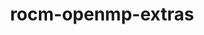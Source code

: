 ---
title: "rocm-openmp-extras"
layout: cache
categories: [package, develop]
meta: {"compilers": ["gcc@=11.4.0"], "num_specs": 7, "num_specs_by_stack": {"e4s": 7, "root": 7}, "oss": ["ubuntu22.04"], "platforms": ["linux"], "stacks": ["e4s", "root"], "targets": ["x86_64_v3"], "versions": ["6.3.1", "6.3.2"]}
spec_details: [{"compiler": "gcc@=11.4.0", "hash": "53y2vvvluoj4fdy3twnrpmuqj32cmubp", "os": "ubuntu22.04", "platform": "linux", "size": "-", "stacks": ["e4s", "root"], "tarball": "https://binaries.spack.io/develop/build_cache/linux-ubuntu22.04-x86_64_v3/gcc-11.4.0/rocm-openmp-extras-6.3.2/linux-ubuntu22.04-x86_64_v3-gcc-11.4.0-rocm-openmp-extras-6.3.2-53y2vvvluoj4fdy3twnrpmuqj32cmubp.spack", "target": "x86_64_v3", "variants": ["~asan", "build_system=generic", "patches=6f77cb2"], "versions": ["6.3.2"]}, {"compiler": "gcc@=11.4.0", "hash": "6nb6ybxleml7rggkol5vpids5frkp63o", "os": "ubuntu22.04", "platform": "linux", "size": "-", "stacks": ["e4s", "root"], "tarball": "https://binaries.spack.io/develop/build_cache/linux-ubuntu22.04-x86_64_v3/gcc-11.4.0/rocm-openmp-extras-6.3.2/linux-ubuntu22.04-x86_64_v3-gcc-11.4.0-rocm-openmp-extras-6.3.2-6nb6ybxleml7rggkol5vpids5frkp63o.spack", "target": "x86_64_v3", "variants": ["~asan", "build_system=generic", "patches=6f77cb2"], "versions": ["6.3.2"]}, {"compiler": "gcc@=11.4.0", "hash": "bsrjof3meelnw6uhkonyx2pkm6aox5s4", "os": "ubuntu22.04", "platform": "linux", "size": "-", "stacks": ["e4s", "root"], "tarball": "https://binaries.spack.io/develop/build_cache/linux-ubuntu22.04-x86_64_v3/gcc-11.4.0/rocm-openmp-extras-6.3.2/linux-ubuntu22.04-x86_64_v3-gcc-11.4.0-rocm-openmp-extras-6.3.2-bsrjof3meelnw6uhkonyx2pkm6aox5s4.spack", "target": "x86_64_v3", "variants": ["~asan", "build_system=generic", "patches=6f77cb2"], "versions": ["6.3.2"]}, {"compiler": "gcc@=11.4.0", "hash": "qdwtfuvxovt3h4jj5dulymedyp7anwro", "os": "ubuntu22.04", "platform": "linux", "size": "-", "stacks": ["e4s", "root"], "tarball": "https://binaries.spack.io/develop/build_cache/linux-ubuntu22.04-x86_64_v3/gcc-11.4.0/rocm-openmp-extras-6.3.2/linux-ubuntu22.04-x86_64_v3-gcc-11.4.0-rocm-openmp-extras-6.3.2-qdwtfuvxovt3h4jj5dulymedyp7anwro.spack", "target": "x86_64_v3", "variants": ["~asan", "build_system=generic", "patches=6f77cb2"], "versions": ["6.3.2"]}, {"compiler": "gcc@=11.4.0", "hash": "samraawtyrff6tibhh7l7vrv3qsexhbd", "os": "ubuntu22.04", "platform": "linux", "size": "-", "stacks": ["e4s", "root"], "tarball": "https://binaries.spack.io/develop/build_cache/linux-ubuntu22.04-x86_64_v3/gcc-11.4.0/rocm-openmp-extras-6.3.2/linux-ubuntu22.04-x86_64_v3-gcc-11.4.0-rocm-openmp-extras-6.3.2-samraawtyrff6tibhh7l7vrv3qsexhbd.spack", "target": "x86_64_v3", "variants": ["~asan", "build_system=generic", "patches=6f77cb2"], "versions": ["6.3.2"]}, {"compiler": "gcc@=11.4.0", "hash": "worqk4cevxctnrwjkifum4dr3ofyx67x", "os": "ubuntu22.04", "platform": "linux", "size": "-", "stacks": ["e4s", "root"], "tarball": "https://binaries.spack.io/develop/build_cache/linux-ubuntu22.04-x86_64_v3/gcc-11.4.0/rocm-openmp-extras-6.3.1/linux-ubuntu22.04-x86_64_v3-gcc-11.4.0-rocm-openmp-extras-6.3.1-worqk4cevxctnrwjkifum4dr3ofyx67x.spack", "target": "x86_64_v3", "variants": ["~asan", "build_system=generic", "patches=6f77cb2"], "versions": ["6.3.1"]}, {"compiler": "gcc@=11.4.0", "hash": "xstk5bihztctlgqcbh5iu4xytdcv47ew", "os": "ubuntu22.04", "platform": "linux", "size": "-", "stacks": ["e4s", "root"], "tarball": "https://binaries.spack.io/develop/build_cache/linux-ubuntu22.04-x86_64_v3/gcc-11.4.0/rocm-openmp-extras-6.3.1/linux-ubuntu22.04-x86_64_v3-gcc-11.4.0-rocm-openmp-extras-6.3.1-xstk5bihztctlgqcbh5iu4xytdcv47ew.spack", "target": "x86_64_v3", "variants": ["~asan", "build_system=generic", "patches=6f77cb2"], "versions": ["6.3.1"]}]
---